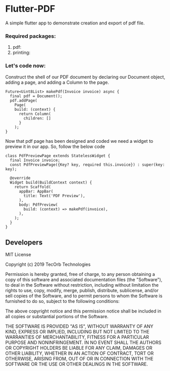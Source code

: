 # Flutter-PDF
A simple flutter app to demonstrate creation and export of pdf file.


### Required packages: 
1. pdf:
2. printing: 

### Let's code now:

Construct the shell of our PDF document by declaring our Document object, adding a page, and adding a Column to the page.
```
Future<Uint8List> makePdf(Invoice invoice) async {
  final pdf = Document();
  pdf.addPage(
    Page(
    build: (context) {
      return Column(
        children: []
      }
    );
}
```

Now that pdf page has been designed and coded we need a widget to preview it in our app. So, follow the below code
```
class PdfPreviewPage extends StatelessWidget {
  final Invoice invoice;
  const PdfPreviewPage({Key? key, required this.invoice}) : super(key: key);

  @override
  Widget build(BuildContext context) {
    return Scaffold(
      appBar: AppBar(
        title: Text('PDF Preview'),
      ),
      body: PdfPreview(
        build: (context) => makePdf(invoice),
      ),
    );
  }
}
```

## Developers
MIT License

Copyright (c) 2019 TecOrb Technologies

Permission is hereby granted, free of charge, to any person obtaining a copy of this software and associated documentation files (the "Software"), to deal in the Software without restriction, including without limitation the rights to use, copy, modify, merge, publish, distribute, sublicense, and/or sell copies of the Software, and to permit persons to whom the Software is furnished to do so, subject to the following conditions:

The above copyright notice and this permission notice shall be included in all copies or substantial portions of the Software.

THE SOFTWARE IS PROVIDED "AS IS", WITHOUT WARRANTY OF ANY KIND, EXPRESS OR IMPLIED, INCLUDING BUT NOT LIMITED TO THE WARRANTIES OF MERCHANTABILITY, FITNESS FOR A PARTICULAR PURPOSE AND NONINFRINGEMENT. IN NO EVENT SHALL THE AUTHORS OR COPYRIGHT HOLDERS BE LIABLE FOR ANY CLAIM, DAMAGES OR OTHER LIABILITY, WHETHER IN AN ACTION OF CONTRACT, TORT OR OTHERWISE, ARISING FROM, OUT OF OR IN CONNECTION WITH THE SOFTWARE OR THE USE OR OTHER DEALINGS IN THE SOFTWARE.
